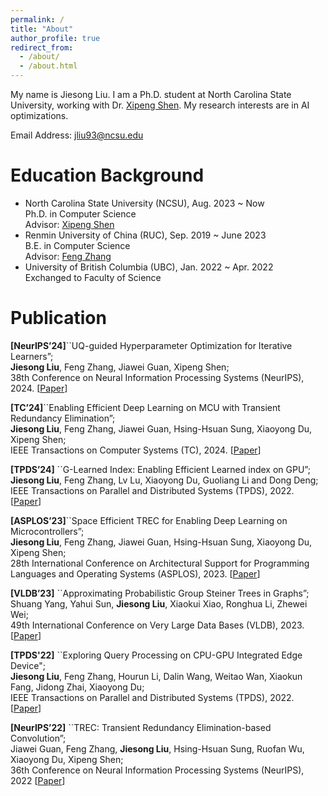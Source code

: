 ```yaml
---
permalink: /
title: "About"
author_profile: true
redirect_from: 
  - /about/
  - /about.html
---
```



My name is Jiesong Liu. I am a Ph.D. student at North Carolina State University, working with Dr. [Xipeng Shen](https://research.csc.ncsu.edu/picture/xshen5/index.html). My research interests are in AI optimizations.

Email Address: [jliu93@ncsu.edu](mailto:jliu93@ncsu.edu)




Education Background
======
- North Carolina State University (NCSU), Aug. 2023 ~ Now  
  Ph.D. in Computer Science  
  Advisor: [Xipeng Shen](https://research.csc.ncsu.edu/picture/xshen5/index.html)  
- Renmin University of China (RUC), Sep. 2019 ~ June 2023  
  B.E. in Computer Science  
  Advisor: [Feng Zhang](https://fengzhangcs.github.io/)
- University of British Columbia (UBC), Jan. 2022 ~ Apr. 2022  
  Exchanged to Faculty of Science
  
Publication
======
**[NeurIPS’24]**``UQ-guided Hyperparameter Optimization for Iterative Learners”;  
**Jiesong Liu**, Feng Zhang, Jiawei Guan, Xipeng Shen;  
38th Conference on Neural Information Processing Systems (NeurIPS), 2024. \[[Paper](http://fred1031.github.io/files/NeurIPS2024.pdf)\]

**[TC’24]**``Enabling Efficient Deep Learning on MCU with Transient Redundancy Elimination”;  
**Jiesong Liu**, Feng Zhang, Jiawei Guan, Hsing-Hsuan Sung, Xiaoyong Du, Xipeng Shen;  
IEEE Transactions on Computer Systems (TC), 2024. \[[Paper](http://fred1031.github.io/files/TC-2024.pdf)\]

**[TPDS’24]** ``G-Learned Index: Enabling Efficient Learned index on GPU”;  
**Jiesong Liu**, Feng Zhang, Lv Lu, Xiaoyong Du, Guoliang Li and Dong Deng;
IEEE Transactions on Parallel and Distributed Systems (TPDS), 2022. \[[Paper](http://fred1031.github.io/files/TPDS-2024.pdf)\]

**[ASPLOS’23]**``Space Efficient TREC for Enabling Deep Learning on Microcontrollers”;  
**Jiesong Liu**, Feng Zhang, Jiawei Guan, Hsing-Hsuan Sung, Xiaoyong Du, Xipeng Shen;  
28th International Conference on Architectural Support for Programming Languages and Operating Systems (ASPLOS), 2023. \[[Paper](http://fred1031.github.io/files/ASPLOS2023.pdf)\]

**[VLDB’23]** ``Approximating Probabilistic Group Steiner Trees in Graphs”;  
Shuang Yang, Yahui Sun, **Jiesong Liu**, Xiaokui Xiao, Ronghua Li, Zhewei Wei;  
49th International Conference on Very Large Data Bases (VLDB), 2023. \[[Paper](http://fred1031.github.io/files/VLDB2022.pdf)\]

**[TPDS'22]** ``Exploring Query Processing on CPU-GPU Integrated Edge Device";  
**Jiesong Liu**, Feng Zhang, Hourun Li, Dalin Wang, Weitao Wan, Xiaokun Fang, Jidong Zhai, Xiaoyong Du;  
IEEE Transactions on Parallel and Distributed Systems (TPDS), 2022. \[[Paper](http://fred1031.github.io/files/TPDS-2022.pdf)\]

**[NeurIPS’22]** ``TREC: Transient Redundancy Elimination-based Convolution”;  
Jiawei Guan, Feng Zhang, **Jiesong Liu**, Hsing-Hsuan Sung, Ruofan Wu, Xiaoyong Du, Xipeng Shen;  
36th Conference on Neural Information Processing Systems (NeurIPS), 2022 \[[Paper](http://fred1031.github.io/files/NeurIPS2022.pdf)\]
